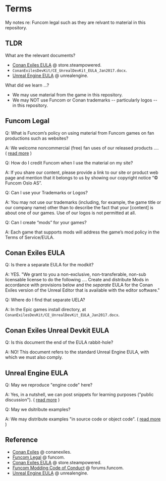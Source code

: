 # Terms

My notes re: Funcom legal such as they are relvant to material in this repository.

## TLDR

What are the relevant documents?

- [Conan Exiles EULA](https://store.steampowered.com//eula/440900_eula_0) @ store.steampowered.
- `ConanExilesDevKit/CE_UnrealDevKit_EULA_Jan2017.docx`.
- [Unreal Engine EULA](https://www.unrealengine.com/en-US/eula/unreal) @ unrealengine.

What did we learn ...?

- We may use material from the game in this repository.
- We may NOT use Funcom or Conan trademarks -- particularly logos -- in this repository.

## Funcom Legal

Q: What is Funcom’s policy on using material from Funcom games on fan productions such as websites?

A: We welcome noncommercial (free) fan uses of our released products .... ( [read more](https://www.funcom.com/legal/) )

Q: How do I credit Funcom when I use the material on my site?

A: If you share our content, please provide a link to our site or product web page and mention that it belongs to us by showing our copyright notice “© Funcom Oslo AS”.

Q: Can I use your Trademarks or Logos?

A: You may not use our trademarks (including, for example, the game title or our company name) other than to describe the fact that your [content] is about one of our games. Use of our logos is not permitted at all.

Q: Can I create “mods” for your games?

A: Each game that supports mods will address the game’s mod policy in the Terms of Service/EULA.   

## Conan Exiles EULA

Q: Is there a separate EULA for the modkit?

A: YES. "We grant to you a non-exclusive, non-transferable, non-sub licensable license to do the following .... Create and distribute Mods in accordance with provisions below and the _separate_ EULA for the Conan Exiles version of the Unreal Editor that is available with the editor software."

Q: Where do I find that separate UELA?

A: In the Epic games install directory, at `ConanExilesDevKit/CE_UnrealDevKit_EULA_Jan2017.docx`.

##  Conan Exiles Unreal Devkit EULA

Q: Is this document the end of the EULA rabbit-hole?

A: NO! This document refers to the standard Unreal Engine EULA, with which we must also comply.

## Unreal Engine EULA

Q: May we reproduce "engine code" here?

A: Yes, in a nutshell, we can post snippets for learning purposes ("public discussion"). (  [read more](https://www.unrealengine.com/en-US/eula/unreal) ) 

Q: May we dsitribute examples?

A: We may distribute examples "in source code or object code". (  [read more](https://www.unrealengine.com/en-US/eula/unreal) ) 

## Reference

- [Conan Exiles](https://www.conanexiles.com/) @ conanexiles.
- [Funcom Legal](https://www.funcom.com/legal/) @ funcom.
- [Conan Exiles EULA](https://store.steampowered.com//eula/440900_eula_0) @ store.steampowered.
- [Funcom Modding Code of Conduct](https://forums.funcom.com/t/funcom-modding-code-of-conduct/244006) @ forums.funcom.
- [Unreal Engine EULA](https://www.unrealengine.com/en-US/eula/unreal) @ unrealengine.
